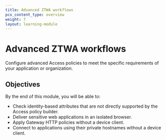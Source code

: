 ```yaml
---
title: Advanced ZTWA workflows
pcx_content_type: overview
weight: 7
layout: learning-module
---
```


# Advanced ZTWA workflows

Configure advanced Access policies to meet the specific requirements of your application or organization.

## Objectives

By the end of this module, you will be able to:

- Check identity-based attributes that are not directly supported by the Access policy builder.
- Deliver sensitive web applications in an isolated browser.
- Apply Gateway HTTP policies without a device client.
- Connect to applications using their private hostnames without a device client.

